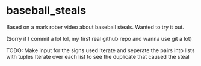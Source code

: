 # baseball_steals
Based on a mark rober video about baseball steals. Wanted to try it out.

(Sorry if I commit a lot lol, my first real github repo and wanna use git a lot)

TODO:
Make input for the signs used
Iterate and seperate the pairs into lists with tuples
Iterate over each list to see the duplicate that caused the steal